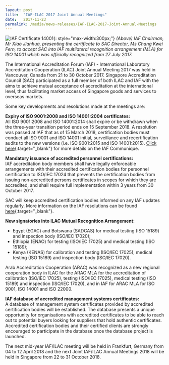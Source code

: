 ```yaml
---
layout: post
title:  "IAF-ILAC 2017 Joint Annual Meetings"
date:   2017-11-23
permalink: /media/news-releases/IAF-ILAC-2017-Joint-Annual-Meetings
---
```


![IAF Certificate 14001](/images/press-release/photos/IAF-Certificate-14001.jpg){: style="max-width:300px;"}
*(Above) IAF Chairman, Mr Xiao Jianhua, presenting the certificate to SAC Director, Ms Chang Kwei Fern, to accept SAC into IAF multilateral recognition arrangement (MLA) for ISO 14001 which was officially recognized from 27 July 2017.*

The International Accreditation Forum (IAF) - International Laboratory Accreditation Cooperation (ILAC) Joint Annual Meeting 2017 was held in Vancouver, Canada from 21 to 30 October 2017. Singapore Accreditation Council (SAC) participated as a full member of both ILAC and IAF with the aims to achieve mutual acceptance of accreditation at the international level, thus facilitating market access of Singapore goods and services to overseas markets.

Some key developments and resolutions made at the meetings are:

**Expiry of ISO 9001:2008 and ISO 14001:2004 certificates:**  
All ISO 9001:2008 and ISO 14001:2014 shall expire or be withdrawn when the three-year transition period ends on 15 September 2018. A resolution was passed at IAF that as of 15 March 2018, certification bodies must conduct all ISO 9001 and ISO 14001 initial, surveillance and recertification audits to the new versions (i.e. ISO 9001:2015 and ISO 14001:2015). [Click here](/images/press-release/documents/IAF_communique__Important_information_for_Certification_Bodies.pdf){:target="_blank"} for more details on the IAF Communique.
 
**Mandatory issuance of accredited personnel certifications:**  
IAF accreditation body members shall have legally enforceable arrangements with their accredited certification bodies for personnel certification to ISO/IEC 17024 that prevents the certification bodies from issuing non-accredited persons certificates in scopes for which they are accredited, and shall require full implementation within 3 years from 30 October 2017.
 
SAC will keep accredited certification bodies informed on any IAF updates regularly. More information on the IAF resolutions can be found [here](http://www.iaf.nu/upFiles/VancouverGAResolutions_Final.pdf){:target="_blank"}.

**New signatories into ILAC Mutual Recognition Arrangement:**  
* Egypt (EGAC) and Botswana (SADCAS) for medical testing (ISO 15189) and inspection body (ISO/IEC 17020);
* Ethiopia (ENAO) for testing (ISO/IEC 17025) and medical testing (ISO 15189);
* Kenya (KENAS) for calibration and testing (ISO/IEC 17025), medical testing (ISO 15189) and inspection body (ISO/IEC 17020).
 
Arab Accreditation Cooperation (ARAC) was recognized as a new regional cooperation body in ILAC for the ARAC MLA for the accreditation of calibration (ISO/IEC 17025), testing (ISO/IEC 17025), medical testing (ISO 15189) and inspection (ISO/IEC 17020), and in IAF for ARAC MLA for ISO 9001, ISO 14001 and ISO 22000.
 
**IAF database of accredited management systems certificates:**  
A database of management system certificates provided by accredited certification bodies will be established. The database presents a unique opportunity for organisations with accredited certificates to be able to reach out to potential buyers looking for suppliers that hold authentic certificates. Accredited certification bodies and their certified clients are strongly encouraged to participate in the database once the database project is launched.
 
The next mid-year IAF/ILAC meeting will be held in Frankfurt, Germany from 04 to 12 April 2018 and the next Joint IAF/ILAC Annual Meetings 2018 will be held in Singapore from 22 to 31 October 2018.
